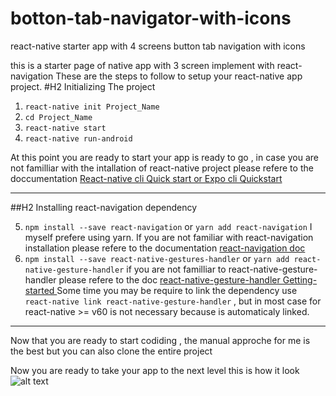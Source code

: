 # botton-tab-navigator-with-icons
react-native starter app with 4 screens button tab navigation with icons 

this is a starter page of native app with 3 screen implement with react-navigation 
These are the steps to follow to setup your react-native app project.
#H2 Initializing The project
1. `react-native init Project_Name`
2. `cd Project_Name `
3. `react-native start`
4. `react-native run-android`

At this point you are ready to start your app is ready to go , in case you are not familliar with the intallation of react-native project please
refere to the doccumentation [React-native cli Quick start or Expo cli Quickstart ](https://facebook.github.io/react-native/docs/getting-started
"react-native getting start") 
***
##H2 Installing react-navigation dependency

5. `npm install --save react-navigation` or `yarn add react-navigation` I myself prefere using yarn.
If you are not familiar with react-navigation installation please refere to the documentation 
[react-navigation doc ](https://reactnavigation.org/docs/en/getting-started.html) 
6. `npm install --save react-native-gestures-handler` or `yarn add react-native-gesture-handler`
if you are not familliar to react-native-gesture-handler please refere to the doc 
[react-native-gesture-handler Getting-started ](https://kmagiera.github.io/react-native-gesture-handler/docs/getting-started.html)
Some time you may be require to link the dependency use `react-native link react-native-gesture-handler` , 
but in most case for react-native >= v60 is not necessary because is automaticaly linked.

***

Now that you are ready to start codiding , the manual approche for me is the best but you can also clone the entire project 


Now you are ready to take your app to the next level this is how it look
![alt text](https://github.com/MariusMonkam/botton-tab-navigator-with-icons/blob/master/Screenshot_2019-08-20-19-47-58_resized_20190820_075137802.png " bottom-tab-navigatior 4 screens with react-navigation")
